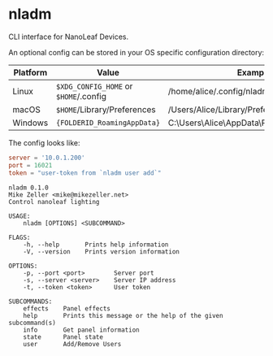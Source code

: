 # nladm

CLI interface for NanoLeaf Devices.

An optional config can be stored in your OS specific configuration directory:

|Platform | Value                                 | Example                                     |
| ------- | ------------------------------------- | ------------------------------------------- |
| Linux   | `$XDG_CONFIG_HOME` or `$HOME`/.config | /home/alice/.config/nladm.toml              |
| macOS   | `$HOME`/Library/Preferences           | /Users/Alice/Library/Preferences/nladm.toml |
| Windows | `{FOLDERID_RoamingAppData}`           | C:\Users\Alice\AppData\Roaming\nladm.toml   |

The config looks like:

```toml
server = '10.0.1.200'
port = 16021
token = "user-token from `nladm user add`"
```

```
nladm 0.1.0
Mike Zeller <mike@mikezeller.net>
Control nanoleaf lighting

USAGE:
    nladm [OPTIONS] <SUBCOMMAND>

FLAGS:
    -h, --help       Prints help information
    -V, --version    Prints version information

OPTIONS:
    -p, --port <port>        Server port
    -s, --server <server>    Server IP address
    -t, --token <token>      User token

SUBCOMMANDS:
    effects    Panel effects
    help       Prints this message or the help of the given subcommand(s)
    info       Get panel information
    state      Panel state
    user       Add/Remove Users
```
